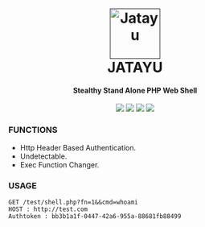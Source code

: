 <h1 align="center">
  <a href=""><img src="https://github.com/SpiderMate/Jatayu/blob/master/jatayu-image.png" width="100" height="100" alt="Jatayu"></a>
  <br>
  JATAYU
  <br>
</h1>

<h4 align="center">Stealthy Stand Alone PHP Web Shell</h4>

<p align="center">
    <img src="https://img.shields.io/badge/release-Prv8-blue.svg">
    <img src="https://img.shields.io/badge/issues-0-red.svg">
    <img src="https://img.shields.io/badge/php-7-green.svg">
    <img src="https://img.shields.io/badge/php-5-green.svg">
</p>

### FUNCTIONS
- Http Header Based Authentication.
- Undetectable.
- Exec Function Changer.

### USAGE
```
GET /test/shell.php?fn=1&&cmd=whoami
HOST : http://test.com
Authtoken : bb3b1a1f-0447-42a6-955a-88681fb88499
```

